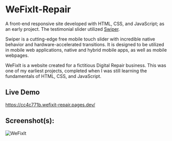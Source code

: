 # WeFixIt-Repair
A front-end responsive site developed with HTML, CSS, and JavaScript; as an early project. The testimonial slider utilized <a href="https://swiperjs.com/" target="_blank">Swiper</a>. 

Swiper is a cutting-edge free mobile touch slider with incredible native behavior and hardware-accelerated transitions. It is designed to be utilized in mobile web applications, native and hybrid mobile apps, as well as mobile webpages.

WeFixIt is a website created for a fictitious Digital Repair business. This was one of my earliest projects, completed when I was still learning the fundamentals of HTML, CSS, and JavaScript.
 
 ## Live Demo 
 
 https://cc4c771b.wefixit-repair.pages.dev/
 
 
 ## Screenshot(s):
 
![WeFixIt](https://user-images.githubusercontent.com/25801484/159074159-f86fc333-8258-4482-ba26-bf09cbf5baca.png)
